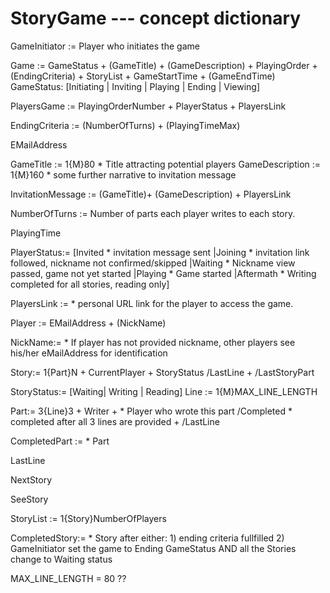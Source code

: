 StoryGame --- concept dictionary
================================


GameInitiator := Player who initiates the game

Game := GameStatus + (GameTitle) + (GameDescription) + PlayingOrder +
       (EndingCriteria) + StoryList + GameStartTime + (GameEndTime)
GameStatus: [Initiating | Inviting | Playing | Ending | Viewing]

PlayersGame := PlayingOrderNumber + PlayerStatus + PlayersLink

EndingCriteria := (NumberOfTurns) + (PlayingTimeMax)

EMailAddress

GameTitle := 1{M}80 * Title attracting potential players
GameDescription := 1{M}160 * some further narrative to invitation message

InvitationMessage := (GameTitle)+ (GameDescription) + PlayersLink

NumberOfTurns := Number of parts each player writes to each story.

PlayingTime


PlayerStatus:= [Invited * invitation message sent
|Joining * invitation link followed, nickname not confirmed/skipped
|Waiting * Nickname view passed, game not yet started
|Playing * Game started
|Aftermath * Writing completed for all stories, reading only]

PlayersLink := * personal URL link for the player to access the game.

Player := EMailAddress + (NickName)

NickName:= * If player has not provided nickname, other players
      see his/her eMailAddress for identification

Story:= 1{Part}N +
        CurrentPlayer +
        StoryStatus
       /LastLine +
       /LastStoryPart

StoryStatus:= [Waiting| Writing | Reading]
Line := 1{M}MAX_LINE_LENGTH

Part:= 3{Line}3 +
       Writer + * Player who wrote this part
        /Completed * completed after all 3 lines are provided +
        /LastLine

CompletedPart := * Part

LastLine

NextStory

SeeStory

StoryList :=  1{Story}NumberOfPlayers



CompletedStory:= * Story after either:
                  1) ending criteria fullfilled
                  2) GameInitiator set the game to Ending GameStatus
                 AND
                  all the Stories change to Waiting status

MAX_LINE_LENGTH = 80 ??